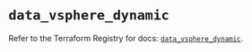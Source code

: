 # `data_vsphere_dynamic`

Refer to the Terraform Registry for docs: [`data_vsphere_dynamic`](https://registry.terraform.io/providers/vmware/vsphere/2.13.0/docs/data-sources/dynamic).

